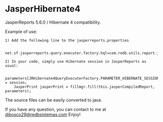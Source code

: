 JasperHibernate4
================

JasperReports 5.6.0 / Hibernate 4 compatibility.

Example of use:

	1) Add the following line to the jasperreports.properties
		      
		net.sf.jasperreports.query.executer.factory.hql=com.redb.utils.report.jasper.hibernate4.JRHibernate4QueryExecuterFactory

	2) In your code, simply use Hibernate session in JasperReports as usual:
        
		parameters[JRHibernate4QueryExecuterFactory.PARAMETER_HIBERNATE_SESSION] = session;
		JasperPrint jasperPrint = fillmgr.fill(this.jasperCompiledReport, parameters);

The source files can be easily converted to java.

If you have any question, you can contact to me at djbosco29@redbsistemas.com
Enjoy!
